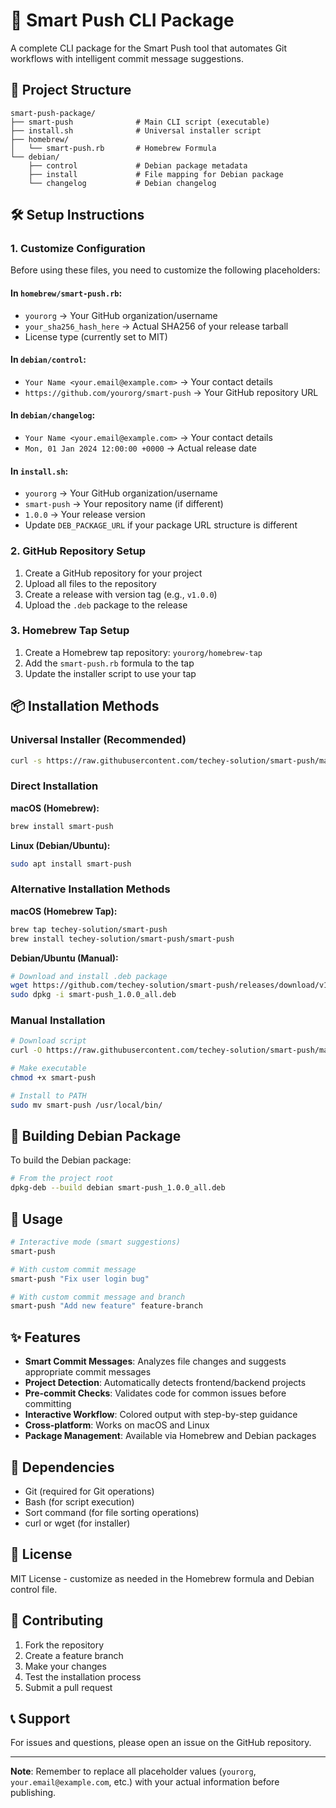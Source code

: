 # 🚀 Smart Push CLI Package

A complete CLI package for the Smart Push tool that automates Git workflows with intelligent commit message suggestions.

## 📁 Project Structure

```
smart-push-package/
├── smart-push              # Main CLI script (executable)
├── install.sh              # Universal installer script
├── homebrew/
│   └── smart-push.rb       # Homebrew Formula
└── debian/
    ├── control             # Debian package metadata
    ├── install             # File mapping for Debian package
    └── changelog           # Debian changelog
```

## 🛠️ Setup Instructions

### 1. Customize Configuration

Before using these files, you need to customize the following placeholders:

#### In `homebrew/smart-push.rb`:
- `yourorg` → Your GitHub organization/username
- `your_sha256_hash_here` → Actual SHA256 of your release tarball
- License type (currently set to MIT)

#### In `debian/control`:
- `Your Name <your.email@example.com>` → Your contact details
- `https://github.com/yourorg/smart-push` → Your GitHub repository URL

#### In `debian/changelog`:
- `Your Name <your.email@example.com>` → Your contact details
- `Mon, 01 Jan 2024 12:00:00 +0000` → Actual release date

#### In `install.sh`:
- `yourorg` → Your GitHub organization/username
- `smart-push` → Your repository name (if different)
- `1.0.0` → Your release version
- Update `DEB_PACKAGE_URL` if your package URL structure is different

### 2. GitHub Repository Setup

1. Create a GitHub repository for your project
2. Upload all files to the repository
3. Create a release with version tag (e.g., `v1.0.0`)
4. Upload the `.deb` package to the release

### 3. Homebrew Tap Setup

1. Create a Homebrew tap repository: `yourorg/homebrew-tap`
2. Add the `smart-push.rb` formula to the tap
3. Update the installer script to use your tap

## 📦 Installation Methods

### Universal Installer (Recommended)
```bash
curl -s https://raw.githubusercontent.com/techey-solution/smart-push/main/install.sh | bash
```

### Direct Installation

**macOS (Homebrew):**
```bash
brew install smart-push
```

**Linux (Debian/Ubuntu):**
```bash
sudo apt install smart-push
```

### Alternative Installation Methods

**macOS (Homebrew Tap):**
```bash
brew tap techey-solution/smart-push
brew install techey-solution/smart-push/smart-push
```

**Debian/Ubuntu (Manual):**
```bash
# Download and install .deb package
wget https://github.com/techey-solution/smart-push/releases/download/v1.0.0/smart-push_1.0.0_all.deb
sudo dpkg -i smart-push_1.0.0_all.deb
```

### Manual Installation
```bash
# Download script
curl -O https://raw.githubusercontent.com/techey-solution/smart-push/main/smart-push

# Make executable
chmod +x smart-push

# Install to PATH
sudo mv smart-push /usr/local/bin/
```

## 🔨 Building Debian Package

To build the Debian package:

```bash
# From the project root
dpkg-deb --build debian smart-push_1.0.0_all.deb
```

## 🚀 Usage

```bash
# Interactive mode (smart suggestions)
smart-push

# With custom commit message
smart-push "Fix user login bug"

# With custom commit message and branch
smart-push "Add new feature" feature-branch
```

## ✨ Features

- **Smart Commit Messages**: Analyzes file changes and suggests appropriate commit messages
- **Project Detection**: Automatically detects frontend/backend projects
- **Pre-commit Checks**: Validates code for common issues before committing
- **Interactive Workflow**: Colored output with step-by-step guidance
- **Cross-platform**: Works on macOS and Linux
- **Package Management**: Available via Homebrew and Debian packages

## 🔧 Dependencies

- Git (required for Git operations)
- Bash (for script execution)
- Sort command (for file sorting operations)
- curl or wget (for installer)

## 📝 License

MIT License - customize as needed in the Homebrew formula and Debian control file.

## 🤝 Contributing

1. Fork the repository
2. Create a feature branch
3. Make your changes
4. Test the installation process
5. Submit a pull request

## 📞 Support

For issues and questions, please open an issue on the GitHub repository.

---

**Note**: Remember to replace all placeholder values (`yourorg`, `your.email@example.com`, etc.) with your actual information before publishing.
